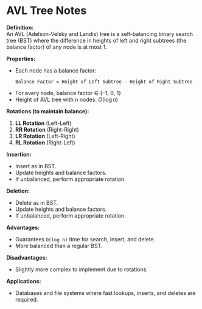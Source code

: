 # AVL Tree Notes

**Definition:**  
An AVL (Adelson-Velsky and Landis) tree is a self-balancing binary search tree (BST) where the difference in heights of left and right subtrees (the balance factor) of any node is at most 1.

**Properties:**
- Each node has a balance factor:  
  ```
  Balance Factor = Height of Left Subtree - Height of Right Subtree
  ```
- For every node, balance factor ∈ {–1, 0, 1}
- Height of AVL tree with n nodes: $O(\log n)$

**Rotations (to maintain balance):**
1. **LL Rotation** (Left-Left)
2. **RR Rotation** (Right-Right)
3. **LR Rotation** (Left-Right)
4. **RL Rotation** (Right-Left)

**Insertion:**
- Insert as in BST.
- Update heights and balance factors.
- If unbalanced, perform appropriate rotation.

**Deletion:**
- Delete as in BST.
- Update heights and balance factors.
- If unbalanced, perform appropriate rotation.

**Advantages:**
- Guarantees `O(log n)` time for search, insert, and delete.
- More balanced than a regular BST.

**Disadvantages:**
- Slightly more complex to implement due to rotations.

**Applications:**
- Databases and file systems where fast lookups, inserts, and deletes are required.

